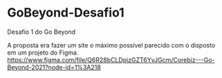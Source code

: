 # GoBeyond-Desafio1


Desafio 1 do Go Beyond

A proposta era fazer um site o máximo possível parecido com o disposto em um projeto do Figma. 
https://www.figma.com/file/Q6R28bCLDpizGZT6YvJGcm/Corebiz---Go-Beyond-2021?node-id=1%3A218

